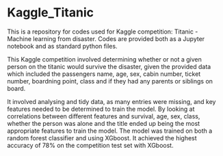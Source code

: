 # Kaggle_Titanic
This is a repository for codes used for Kaggle competition: Titanic - Machine learning from disaster.
Codes are provided both as a Jupyter notebook and as standard python files.

This Kaggle competition involved determining whether or not a given person on the titanic would survive the disaster, given the provided data which included the passengers name, age, sex, cabin number, ticket number, boardning point, class and if they had any parents or siblings on board.

It involved analysing and tidy data, as many entries were missing, and key features needed to be determined to train the model. By looking at correlations between different features and survival, age, sex, class, whether the person was alone and the title ended up being the most appropriate features to train the model.
The model was trained on both a random forest classifier and using XGboost. It achieved the highest accuracy of 78% on the competition test set with XGboost.

